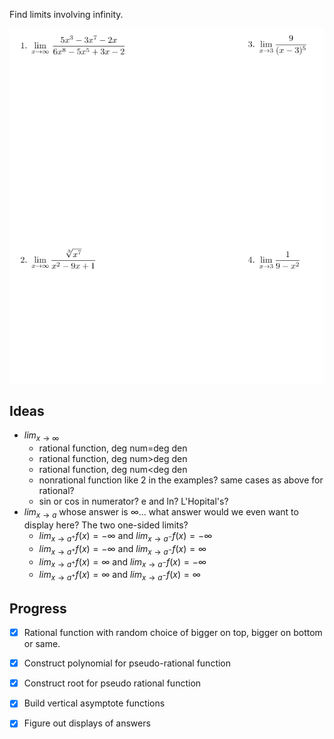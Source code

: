 Find limits involving infinity.

![](.LT4.md.upload/paste-0.960928119959368)

## Ideas

- $lim_{x\to \infty}$
    - rational function, deg num=deg den
    - rational function, deg num>deg den
    - rational function, deg num<deg den
    - nonrational function like 2 in the examples? same cases as above for rational?
    - sin or cos in numerator? e and ln? L'Hopital's?
- $lim_{x\to a}$ whose answer is $\infty$... what answer would we even want to display here? The two one-sided limits?
    - $lim_{x\to a^+} f(x) = -\infty$ and $lim_{x\to a^-} f(x) = -\infty$
    - $lim_{x\to a^+} f(x) = -\infty$ and $lim_{x\to a^-} f(x) = \infty$
    - $lim_{x\to a^+} f(x) = \infty$ and $lim_{x\to a^-} f(x) = -\infty$
    - $lim_{x\to a^+} f(x) = \infty$ and $lim_{x\to a^-} f(x) = \infty$


## Progress

- [x] Rational function with random choice of bigger on top, bigger on bottom or same.
- [x] Construct polynomial for pseudo-rational function
- [x] Construct root for pseudo rational function
- [x] Build vertical asymptote functions
- [x] Figure out displays of answers


